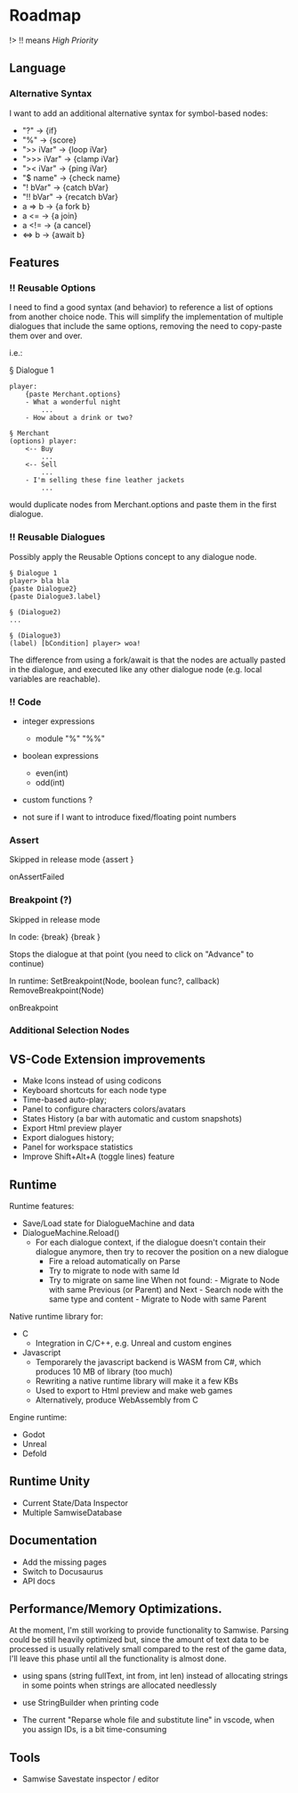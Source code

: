 # Roadmap

!> !! means *High Priority*

## Language
### Alternative Syntax

I want to add an additional alternative syntax for symbol-based nodes:

- "?"			&rarr; {if}
- "%"			&rarr; {score}
- ">> iVar"	    &rarr; {loop iVar} 
- ">>> iVar"	&rarr; {clamp iVar} 
- ">< iVar" 	&rarr; {ping iVar} 
- "$ name"	    &rarr; {check name}
- "! bVar" 	    &rarr; {catch bVar}
- "!! bVar" 	&rarr; {recatch bVar}
- a => b 	    &rarr; {a fork b}
- a <=   	    &rarr; {a join}
- a <!=   	    &rarr; {a cancel}
- <=> b   	    &rarr; {await b}

## Features

### !! Reusable Options

I need to find a good syntax (and behavior) to reference a list of options from another choice node. This will simplify
the implementation of multiple dialogues that include the same options, removing the need to copy-paste them over and over.

i.e.:

§ Dialogue 1
```samwise
player:
    {paste Merchant.options}
    - What a wonderful night
        ...
    - How about a drink or two?

§ Merchant
(options) player:
    <-- Buy
        ...
    <-- Sell
        ...
    - I'm selling these fine leather jackets
        ...
```

would duplicate nodes from Merchant.options and paste them in the first dialogue.

### !! Reusable Dialogues

Possibly apply the Reusable Options concept to any dialogue node.

```samwise
§ Dialogue 1
player> bla bla
{paste Dialogue2}
{paste Dialogue3.label}

§ (Dialogue2)
...

§ (Dialogue3)
(label) [bCondition] player> woa!
```

The difference from using a fork/await is that the nodes are actually pasted in the dialogue,
and executed like any other dialogue node (e.g. local variables are reachable).

### !! Code

- integer expressions
    - module "%" "%%"

- boolean expressions
    - even(int)
    - odd(int)

- custom functions ?

- not sure if I want to introduce fixed/floating point numbers

### Assert

Skipped in release mode
{assert <boolean expression>}

onAssertFailed

### Breakpoint (?)

Skipped in release mode

In code:
{break}
{break <boolean expression>}

Stops the dialogue at that point (you need to click on "Advance" to continue)

In runtime:
SetBreakpoint(Node, boolean func?, callback)
RemoveBreakpoint(Node)

onBreakpoint

### Additional Selection Nodes

## VS-Code Extension improvements

- Make Icons instead of using codicons
- Keyboard shortcuts for each node type
- Time-based auto-play;
- Panel to configure characters colors/avatars
- States History (a bar with automatic and custom snapshots)
- Export Html preview player
- Export dialogues history;
- Panel for workspace statistics
- Improve Shift+Alt+A (toggle lines) feature

## Runtime

Runtime features:
- Save/Load state for DialogueMachine and data
- DialogueMachine.Reload()
    - For each dialogue context, if the dialogue doesn't contain their dialogue anymore, 
    then try to recover the position on a new dialogue
        - Fire a reload automatically on Parse
        - Try to migrate to node with same Id
        - Try to migrate on same line
             When not found:
                - Migrate to Node with same Previous (or Parent) and Next
                - Search node with the same type and content
                - Migrate to Node with same Parent

Native runtime library for:
- C
    - Integration in C/C++, e.g. Unreal and custom engines 
- Javascript
    - Temporarely the javascript backend is WASM from C#, which produces 10 MB of library (too much)
    - Rewriting a native runtime library will make it a few KBs
    - Used to export to Html preview and make web games
    - Alternatively, produce WebAssembly from C

Engine runtime:
- Godot
- Unreal
- Defold

## Runtime Unity

- Current State/Data Inspector
- Multiple SamwiseDatabase

## Documentation

- Add the missing pages
- Switch to Docusaurus
- API docs

## Performance/Memory Optimizations. 

At the moment, I'm still working to provide functionality to Samwise. 
Parsing could be still heavily optimized but, since the amount of text data to be processed is usually relatively small compared to the rest of the game data, 
I'll leave this phase until all the functionality is almost done.

- using spans (string fullText, int from, int len) instead of allocating strings in some points when strings are allocated needlessly

- use StringBuilder when printing code

- The current "Reparse whole file and substitute line" in vscode, when you assign IDs, is a bit time-consuming


## Tools

- Samwise Savestate inspector / editor
